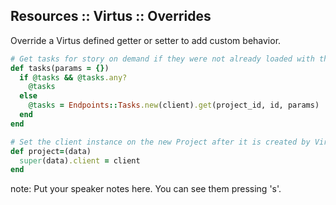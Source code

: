 ##  Resources :: Virtus :: Overrides

Override a Virtus defined getter or setter to add custom behavior.

```ruby
# Get tasks for story on demand if they were not already loaded with the story.
def tasks(params = {})
  if @tasks && @tasks.any?
    @tasks
  else
    @tasks = Endpoints::Tasks.new(client).get(project_id, id, params)
  end
end

# Set the client instance on the new Project after it is created by Virtus.
def project=(data)
  super(data).client = client
end
```

note:
    Put your speaker notes here.
    You can see them pressing 's'.
